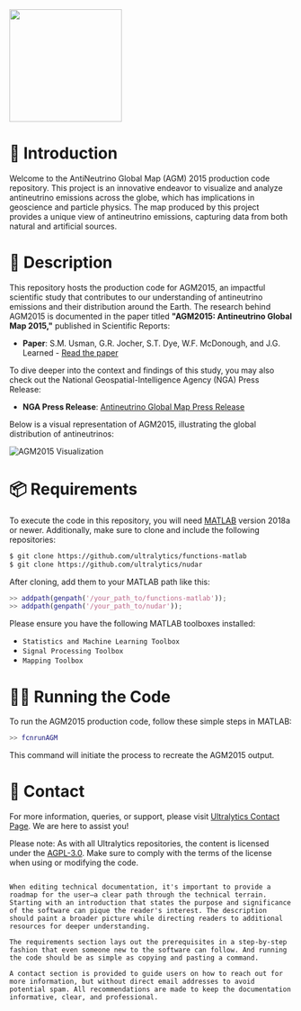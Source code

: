 <img src="https://storage.googleapis.com/ultralytics/UltralyticsLogoName1000×676.png" width="200">

# 🎯 Introduction

Welcome to the AntiNeutrino Global Map (AGM) 2015 production code repository. This project is an innovative endeavor to visualize and analyze antineutrino emissions across the globe, which has implications in geoscience and particle physics. The map produced by this project provides a unique view of antineutrino emissions, capturing data from both natural and artificial sources.

# 📖 Description

This repository hosts the production code for AGM2015, an impactful scientific study that contributes to our understanding of antineutrino emissions and their distribution around the Earth. The research behind AGM2015 is documented in the paper titled **"AGM2015: Antineutrino Global Map 2015,"** published in Scientific Reports:

- **Paper**: S.M. Usman, G.R. Jocher, S.T. Dye, W.F. McDonough, and J.G. Learned - [Read the paper](http://www.nature.com/articles/srep13945)

To dive deeper into the context and findings of this study, you may also check out the National Geospatial-Intelligence Agency (NGA) Press Release:

- **NGA Press Release**: [Antineutrino Global Map Press Release](https://www.nga.mil/MediaRoom/PressReleases/Pages/Antineutrino.aspx)

Below is a visual representation of AGM2015, illustrating the global distribution of antineutrinos:

![AGM2015 Visualization](https://github.com/ultralytics/agm2015/blob/master/AGM2015small.jpg "AGM2015")

# 📦 Requirements

To execute the code in this repository, you will need [MATLAB](https://www.mathworks.com/products/matlab.html) version 2018a or newer. Additionally, make sure to clone and include the following repositories:

```bash
$ git clone https://github.com/ultralytics/functions-matlab
$ git clone https://github.com/ultralytics/nudar
```

After cloning, add them to your MATLAB path like this:

```matlab
>> addpath(genpath('/your_path_to/functions-matlab'));
>> addpath(genpath('/your_path_to/nudar'));
```

Please ensure you have the following MATLAB toolboxes installed:

- `Statistics and Machine Learning Toolbox`
- `Signal Processing Toolbox`
- `Mapping Toolbox`

# 🏃‍♂️ Running the Code

To run the AGM2015 production code, follow these simple steps in MATLAB:

```matlab
>> fcnrunAGM
```

This command will initiate the process to recreate the AGM2015 output.

# 🤝 Contact

For more information, queries, or support, please visit [Ultralytics Contact Page](http://www.ultralytics.com/contact). We are here to assist you!

Please note: As with all Ultralytics repositories, the content is licensed under the [AGPL-3.0](https://github.com/ultralytics/agm2015/blob/master/LICENSE). Make sure to comply with the terms of the license when using or modifying the code.
```

When editing technical documentation, it's important to provide a roadmap for the user—a clear path through the technical terrain. Starting with an introduction that states the purpose and significance of the software can pique the reader's interest. The description should paint a broader picture while directing readers to additional resources for deeper understanding.

The requirements section lays out the prerequisites in a step-by-step fashion that even someone new to the software can follow. And running the code should be as simple as copying and pasting a command.

A contact section is provided to guide users on how to reach out for more information, but without direct email addresses to avoid potential spam. All recommendations are made to keep the documentation informative, clear, and professional.
